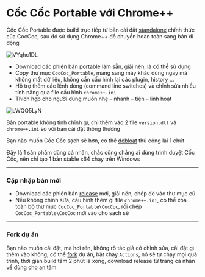# Cốc Cốc Portable với Chrome++

Cốc Cốc Portable được build trực tiếp từ bản cài đặt [standalone](https://support.coccoc.com/desktop/tai-ve-va-cai-dat-coc-coc-offline-cho-may-tinh-windows) chính thức của CocCoc, sau đó sử dụng Chrome++ để chuyển hoàn toàn sang bản di động

<img src="https://img.bibica.net/VYqhc1DL.png" alt="VYqhc1DL">

- Download các phiên bản [portable](https://github.com/bibicadotnet/coccoc-portable/releases) làm sẵn, giải nén, là có thể sử dụng
- Copy thư mục `CocCoc_Portable`, mang sang máy khác dùng ngay mà không mất dữ liệu, không cần cấu hình lại các plugin, history ...
- Hỗ trợ thêm các lệnh dòng (command line switches) và chỉnh sửa nhiều tính năng qua file cấu hình `chrome++.ini`
- Thích hợp cho người dùng muốn nhẹ – nhanh – tiện – linh hoạt

<img src="https://img.bibica.net/cWQQ5LyN.png" alt="cWQQ5LyN">

Bản portable không tinh chỉnh gì, chỉ thêm vào 2 file `version.dll` và `chrome++.ini` so với bản cài đặt thông thường

Bạn nào muốn Cốc Cốc sạch sẽ hơn, có thể [debloat](https://github.com/bibicadotnet/coccoc-debloat) thủ công lại 1 chút

Đây là 1 sản phẩm dùng cá nhân, chắc cũng chẳng ai dùng trình duyệt Cốc Cốc, nên chỉ tạo 1 bản stable x64 chạy trên Windows

---

### Cập nhập bản mới

- Download các phiên bản [release](https://github.com/bibicadotnet/coccoc-portable/releases) mới, giải nén, chép đè vào thư mục cũ
- Nếu không chỉnh sửa, cấu hình thêm gì file `chrome++.ini`, có thể xóa toàn bộ thư mục `CocCoc_Portable\CocCoc`, rồi chép `CocCoc_Portable\CocCoc` mới vào cho sạch sẽ

---

### Fork dự án

Bạn nào muốn cài đặt, mà hơi rén, không rõ tác giả có chỉnh sửa, cài đặt gì thêm vào không, có thể [fork](https://github.com/bibicadotnet/coccoc-portable/fork) dự án, bật chạy `Actions`, nó sẽ tự chạy mọi quá trình, thời gian build tầm 2 phút là xong, download release từ trang cá nhân về dùng cho an tâm
